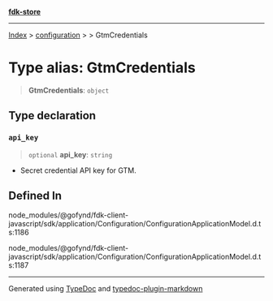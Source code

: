 [**fdk-store**](../../../README.md)
***

[Index](../../../API.md) > [configuration](../../README.md) > [<internal>](../README.md) > GtmCredentials

# Type alias: GtmCredentials

> **GtmCredentials**: `object`

## Type declaration

### `api_key`

> `optional` **api\_key**: `string`

- Secret credential API key for GTM.

## Defined In

node\_modules/@gofynd/fdk-client-javascript/sdk/application/Configuration/ConfigurationApplicationModel.d.ts:1186

node\_modules/@gofynd/fdk-client-javascript/sdk/application/Configuration/ConfigurationApplicationModel.d.ts:1187

***
Generated using [TypeDoc](https://typedoc.org/) and [typedoc-plugin-markdown](https://www.npmjs.com/package/typedoc-plugin-markdown)
